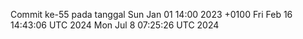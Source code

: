 Commit ke-55 pada tanggal Sun Jan 01 14:00 2023 +0100
Fri Feb 16 14:43:06 UTC 2024
Mon Jul  8 07:25:26 UTC 2024
